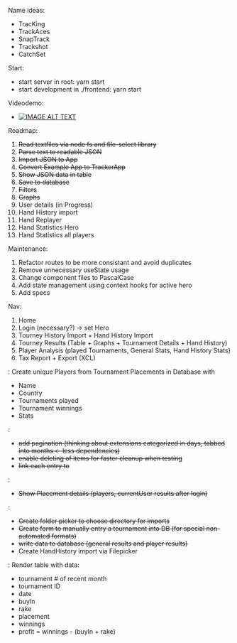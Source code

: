 Name ideas:
- TracKing
- TrackAces
- SnapTrack
- Trackshot
- CatchSet

Start:
- start server in root: yarn start
- start development in ./frontend: yarn start

Videodemo:
- [![IMAGE ALT TEXT](http://img.youtube.com/vi/pv4PZYIivWI/0.jpg)](http://www.youtube.com/watch?v=pv4PZYIivWI "Pokertracker Videodemo")


Roadmap:

1. ~~Read textfiles via node fs and file-select library~~
2. ~~Parse text to readable JSON~~
3. ~~Import JSON to App~~
4. ~~Convert Example App to TrackerApp~~
5. ~~Show JSON data in table~~
6. ~~Save to database~~
7. ~~Filters~~
8. ~~Graphs~~
9. User details (in Progress)
10. Hand History import
11. Hand Replayer
12. Hand Statistics Hero
13. Hand Statistics all players

Maintenance:

1. Refactor routes to be more consistant and avoid duplicates
2. Remove unnecessary useState usage
3. Change component files to PascalCase
4. Add state management using context hooks for active hero
5. Add specs


Nav:
1. Home
2. Login (necessary?) -> set Hero
3. Tourney History Import + Hand History Import
4. Tourney Results (Table + Graphs + Tournament Details + Hand History)
5. Player Analysis (played Tournaments, General Stats, Hand History Stats)
6. Tax Report + Export (XCL)


<PlayerManagement>:
Create unique Players from Tournament Placements in Database with
- Name
- Country
- Tournaments played
- Tournament winnings
- Stats

<ResultsPage>:
- ~~add pagination (thinking about extensions categorized in days, tabbed into months <- less dependencies)~~
- ~~enable deleting of items for faster cleanup when testing~~
- ~~link each entry to <DetailsPage>~~

<DetailsPage>:
- ~~Show Placement details (players, currentUser results after login)~~

<ImportPage>:
- ~~Create folder picker to choose directory for imports~~
- ~~Create form to manually entry a tournament into DB (for special non-automated formats)~~
- ~~write data to database (general results and player results)~~
- Create HandHistory import via Filepicker

<TaxReportPage>:
Render table with data:
- tournament # of recent month
- tournament ID
- date
- buyIn
- rake
- placement
- winnings
- profit = winnings - (buyIn + rake)
